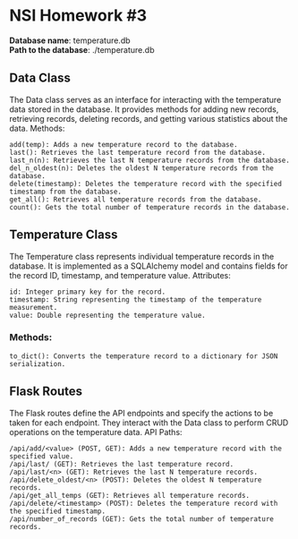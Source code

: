 # NSI Homework #3

**Database name**: temperature.db <br/>
**Path to the database**: ./temperature.db

## Data Class

The Data class serves as an interface for interacting with the temperature data stored in the database. It provides methods for adding new records, retrieving records, deleting records, and getting various statistics about the data.
Methods:

    add(temp): Adds a new temperature record to the database.
    last(): Retrieves the last temperature record from the database.
    last_n(n): Retrieves the last N temperature records from the database.
    del_n_oldest(n): Deletes the oldest N temperature records from the database.
    delete(timestamp): Deletes the temperature record with the specified timestamp from the database.
    get_all(): Retrieves all temperature records from the database.
    count(): Gets the total number of temperature records in the database.

## Temperature Class

The Temperature class represents individual temperature records in the database. It is implemented as a SQLAlchemy model and contains fields for the record ID, timestamp, and temperature value.
Attributes:

    id: Integer primary key for the record.
    timestamp: String representing the timestamp of the temperature measurement.
    value: Double representing the temperature value.

### Methods:

    to_dict(): Converts the temperature record to a dictionary for JSON serialization.

## Flask Routes

The Flask routes define the API endpoints and specify the actions to be taken for each endpoint. They interact with the Data class to perform CRUD operations on the temperature data.
API Paths:

    /api/add/<value> (POST, GET): Adds a new temperature record with the specified value.
    /api/last/ (GET): Retrieves the last temperature record.
    /api/last/<n> (GET): Retrieves the last N temperature records.
    /api/delete_oldest/<n> (POST): Deletes the oldest N temperature records.
    /api/get_all_temps (GET): Retrieves all temperature records.
    /api/delete/<timestamp> (POST): Deletes the temperature record with the specified timestamp.
    /api/number_of_records (GET): Gets the total number of temperature records.

